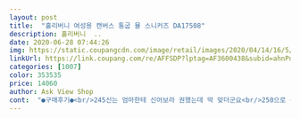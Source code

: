```yaml
---
layout: post 
title:  "홀리버니 여성용 캔버스 통굽 뮬 스니커즈 DA17508" 
description: 홀리버니  ..
date: 2020-06-28 07:44:26 
img: https://static.coupangcdn.com/image/retail/images/2020/04/14/16/5/a81df63c-61a1-4715-9189-9f6554356290.jpg 
linkUrl: https://link.coupang.com/re/AFFSDP?lptag=AF3600438&subid=ahnPublicAsk&pageKey=1476389829&itemId=2537043169&vendorItemId=70529763884&traceid=V0-113-80d8783a6fa22b05 
categories: [1007] 
color: 353535 
price: 14060 
author: Ask View Shop 
cont:  "●구매후기●<br/>245신는 엄마한테 신어보라 권했는데 딱 맞더군요<br/>250으로 구매했어요.<br/><br/>255가 없어서 250 주문했습니다<br/>5mm정도 크게 시키는게 맞는 듯해요.<br/><br/><br/>값싸게 아주 잘 샀습니다<br/>구매가격:13100₩<br/>구매하실때 도움이 되길 바랍니다.<br/><br/>굽이 진짜 높네요.<br/> 제 키가 166인데 이거 신으니 171이 되네요 ㅋㅋ 키가 높아져서 좋은건지 안 좋은건지.<br/> 운동화가 굽이<br/>그래서 발볼 늘려신으려고 기구 껴놨어요 ㅋㅋㅋ<br/>근데 제가 발 앞쪽이 네모낳게 각이 져서 원래 반치수 큰거 사는데<br/>내일 신을땐 잘 늘어나있겠져<br/>다른색도 사고싶어요ㅎㅎ<br/>맨발 실측사이즈 2457정도 돼요.<br/><br/>무게는 좀 무거운편인데  신으면 무겁게 느껴지진 않습니다.<br/> 옆에는 천이라 신었을때 불편함은 없는거 같구요 저는 원래 245에서 250을 신는데 이건 250으로 구매했습니다.<br/> 불편하지 않고 신기에 나쁘지 않습니다.<br/><br/>반대쪽도 가능하면 고정시키고 싶을 정도예요.<br/><br/>발볼은 늘어났지만 아스팔트위에서 걸을때 너무 벗겨져서 힘들더라구요 ㅠ ㅠ<br/>배송일자: 2020/06/16 새벽 4시<br/>보통 안쪽인 깔창사이즈로 사이즈 표기가 됐던듯한데<br/>솔직한 구매후기입니다<br/>신랑은 제 나이에 비해 너무 안 맞는거 아니냐고 하는데 마음은 20대라 ㅋㅋ<br/>신발 앞코부터 뒷꿈치까지 재봤는데 딱 250나왔어요.<br/><br/>아 한쪽 신벌혀가 박음질에 씹혔는데 오히려 고정돼서 꿀이 었네용ㅋ<br/>양말신고 헐렁한부분없이 꽉 맞아요! 조금 발을 뒤로 빼서 신으니 편해요.<br/><br/>여름이라 운동화는 덥고 땀이 나서 뒷꿈치 오픈된 제품으로 구매를 했습니다.<br/> 노랑색으로 구매를 했는데 형광 노랑색은 아니고 톤다운된 노랑색이라 신기에 괜찮습니다.<br/><br/>역시나 신고 걸으니 발까락이 뭉게지면서 너무 아프더라구요<br/>오래신으면 새끼발가락 쪽이 아플듯하긴해요.<br/><br/>와우 제품으로 새벽에 배송을 받았고 비닐에 들어 있는데 쿠팡 비닐에 넣어서 왔으나 파손 없이 배송이 되었습니다.<br/> 끈이 좀 긴거 같은데 끌리진 않으니 상관은 없을거 같습니다.<br/><br/>왕발은 이번에도 웁니다 ㅠㅠ<br/>요건 밑창 사이즈로 표기 돼 있어서 신었을때 작은듯해요.<br/><br/>요신발은 후기보니 작은감이 있는듯하여<br/>이렇게 높은건 처음 신어 봅니다.<br/> 구두도 아니고 운동화가 굽이 높으니 처음엔 적응이 안 되는데 계속 신으면 괜찮을거 같습니다<br/>저는 잘 산거 같고 저렴하게 구매해서 만족합니다!!<br/>제가 육아를 하면서 굽 없는 운동화만 10년을 신었더니 굽이 높은게 적응이 안 되서 반품할까 고민 했는데 그냥 신기로 했고 계속 신으면 적응이 될거 같습니다.<br/>  그리고 모델이 신은 신발보단 더 톤다운된 노랑색입니다.<br/> 참고하세요<br/>주문일자; 2020/06/15<br/>추가후기 남깁니다,<br/>큰기대안하고 편히 신으려 샀는데 맘에 들어요.<br/><br/>키높인줄 몰랐는데 키높이라서 좋기도 하구용<br/>통굽이라 발바닥이 너무 딱딱하지도 않고<br/>편하네요!<br/>한치수 크게 사서 신으세요<br/>항상 45와 50사이를 고민하는 사람이예요.<br/><br/>" 
---
```

